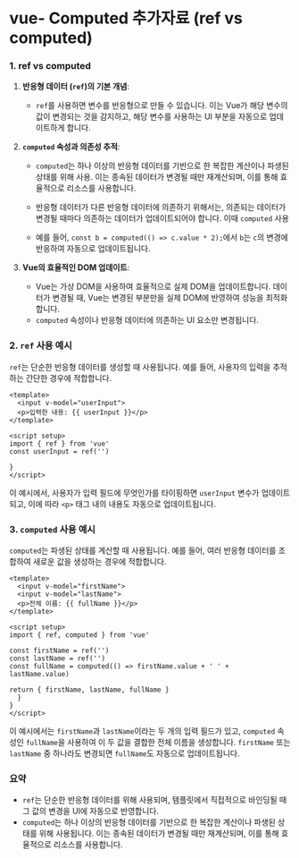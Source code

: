# vue- Computed 추가자료 (ref vs computed)

### 1. ref vs computed

1. **반응형 데이터 (`ref`)의 기본 개념**:

   - `ref`를 사용하면 변수를 반응형으로 만들 수 있습니다. 이는 Vue가 해당 변수의 값이 변경되는 것을 감지하고, 해당 변수를 사용하는 UI 부분을 자동으로 업데이트하게 합니다.

2. **`computed` 속성과 의존성 추적**:

   - `computed`는 하나 이상의 반응형 데이터를 기반으로 한 복잡한 계산이나 파생된 상태를 위해 사용. 이는 종속된 데이터가 변경될 때만 재계산되며, 이를 통해 효율적으로 리소스를 사용합니다.
   - 반응형 데이터가 다른 반응형 데이터에 의존하기 위해서는, 의존되는 데이터가 변경될 때마다 의존하는 데이터가 업데이트되어야 합니다. 이때 `computed` 사용

   - 예를 들어, `const b = computed(() => c.value * 2);`에서 `b`는 `c`의 변경에 반응하여 자동으로 업데이트됩니다.

3. **Vue의 효율적인 DOM 업데이트**:
   - Vue는 가상 DOM을 사용하여 효율적으로 실제 DOM을 업데이트합니다. 데이터가 변경될 때, Vue는 변경된 부분만을 실제 DOM에 반영하여 성능을 최적화합니다.
   - `computed` 속성이나 반응형 데이터에 의존하는 UI 요소만 변경됩니다.

### 2. `ref` 사용 예시

`ref`는 단순한 반응형 데이터를 생성할 때 사용됩니다. 예를 들어, 사용자의 입력을 추적하는 간단한 경우에 적합합니다.

```vue
<template>
  <input v-model="userInput">
  <p>입력한 내용: {{ userInput }}</p>
</template>

<script setup>
import { ref } from 'vue'
const userInput = ref('')

}
</script>
```

이 예시에서, 사용자가 입력 필드에 무엇인가를 타이핑하면 `userInput` 변수가 업데이트되고, 이에 따라 `<p>` 태그 내의 내용도 자동으로 업데이트됩니다.

### 3. `computed` 사용 예시

`computed`는 파생된 상태를 계산할 때 사용됩니다. 예를 들어, 여러 반응형 데이터를 조합하여 새로운 값을 생성하는 경우에 적합합니다.

```vue
<template>
  <input v-model="firstName">
  <input v-model="lastName">
  <p>전체 이름: {{ fullName }}</p>
</template>

<script setup>
import { ref, computed } from 'vue'

const firstName = ref('')
const lastName = ref('')
const fullName = computed(() => firstName.value + ' ' + lastName.value)

return { firstName, lastName, fullName }
  }
}
</script>
```

이 예시에서는 `firstName`과 `lastName`이라는 두 개의 입력 필드가 있고, `computed` 속성인 `fullName`을 사용하여 이 두 값을 결합한 전체 이름을 생성합니다. `firstName` 또는 `lastName` 중 하나라도 변경되면 `fullName`도 자동으로 업데이트됩니다.

### 요약

- `ref`는 단순한 반응형 데이터를 위해 사용되며, 템플릿에서 직접적으로 바인딩될 때 그 값의 변경을 UI에 자동으로 반영합니다.
- `computed`는 하나 이상의 반응형 데이터를 기반으로 한 복잡한 계산이나 파생된 상태를 위해 사용됩니다. 이는 종속된 데이터가 변경될 때만 재계산되며, 이를 통해 효율적으로 리소스를 사용합니다.
